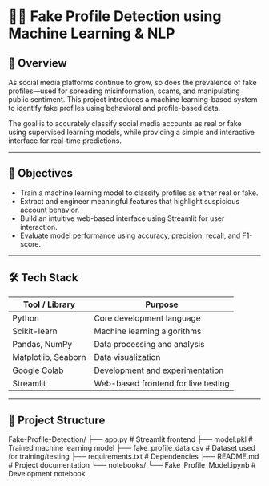 # 🕵️‍♂️ Fake Profile Detection using Machine Learning & NLP

## 📄 Overview
As social media platforms continue to grow, so does the prevalence of fake profiles—used for spreading misinformation, scams, and manipulating public sentiment. This project introduces a machine learning-based system to identify fake profiles using behavioral and profile-based data.

The goal is to accurately classify social media accounts as real or fake using supervised learning models, while providing a simple and interactive interface for real-time predictions.

---

## 🎯 Objectives
- Train a machine learning model to classify profiles as either real or fake.
- Extract and engineer meaningful features that highlight suspicious account behavior.
- Build an intuitive web-based interface using Streamlit for user interaction.
- Evaluate model performance using accuracy, precision, recall, and F1-score.

---

## 🛠️ Tech Stack

| Tool / Library        | Purpose                               |
|-----------------------|----------------------------------------|
| Python                | Core development language              |
| Scikit-learn          | Machine learning algorithms            |
| Pandas, NumPy         | Data processing and analysis           |
| Matplotlib, Seaborn   | Data visualization                     |
| Google Colab          | Development and experimentation        |
| Streamlit             | Web-based frontend for live testing    |

---

## 📁 Project Structure


Fake-Profile-Detection/
├── app.py                # Streamlit frontend
├── model.pkl             # Trained machine learning model
├── fake_profile_data.csv # Dataset used for training/testing
├── requirements.txt      # Dependencies
├── README.md             # Project documentation
└── notebooks/
    └── Fake_Profile_Model.ipynb # Development notebook
